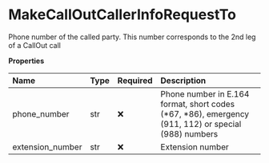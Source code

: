 # MakeCallOutCallerInfoRequestTo

Phone number of the called party. This number corresponds to the 2nd leg of a CallOut call

**Properties**

| Name             | Type | Required | Description                                                                                         |
| :--------------- | :--- | :------- | :-------------------------------------------------------------------------------------------------- |
| phone_number     | str  | ❌       | Phone number in E.164 format, short codes (*67, *86), emergency (911, 112) or special (988) numbers |
| extension_number | str  | ❌       | Extension number                                                                                    |

<!-- This file was generated by liblab | https://liblab.com/ -->
